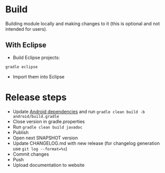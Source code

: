 # Build

Building  module locally and making changes to it (this is optional and not intended for users).

## With Eclipse

- Build Eclipse projects:

``` bash
gradle eclipse
```

- Import them into Eclipse

# Release steps

- Update [Android dependencies](android/build.gradle) and run `gradle clean build -b android/build.gradle`
- Close version in gradle.properties
- Run `gradle clean build javadoc`
- Publish
- Open next SNAPSHOT version
- Update CHANGELOG.md with new release (for changelog generation use `git log --format=%s`)
- Commit changes
- Push
- Upload documentation to website
